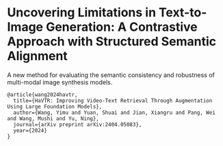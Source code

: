 # Uncovering Limitations in Text-to-Image Generation: A Contrastive Approach with Structured Semantic Alignment

A new method for evaluating the semantic consistency and robustness of multi-modal image synthesis models.



```
@article{wang2024havtr,
  title={HaVTR: Improving Video-Text Retrieval Through Augmentation Using Large Foundation Models},
  author={Wang, Yimu and Yuan, Shuai and Jian, Xiangru and Pang, Wei and Wang, Mushi and Yu, Ning},
  journal={arXiv preprint arXiv:2404.05083},
  year={2024}
}
```
